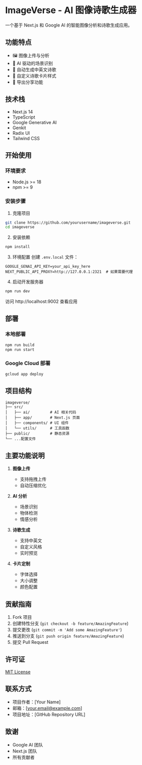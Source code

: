 # ImageVerse - AI 图像诗歌生成器

一个基于 Next.js 和 Google AI 的智能图像分析和诗歌生成应用。

## 功能特点

- 🖼️ 图像上传与分析
- 🤖 AI 驱动的场景识别
- 📝 自动生成中英文诗歌
- 🎨 自定义诗歌卡片样式
- 💾 导出分享功能

## 技术栈

- Next.js 14
- TypeScript
- Google Generative AI
- Genkit
- Radix UI
- Tailwind CSS

## 开始使用

### 环境要求

- Node.js >= 18
- npm >= 9

### 安装步骤

1. 克隆项目
```bash
git clone https://github.com/yourusername/imageverse.git
cd imageverse
```

2. 安装依赖
```bash
npm install
```

3. 环境配置
创建 `.env.local` 文件：
```env
GOOGLE_GENAI_API_KEY=your_api_key_here
NEXT_PUBLIC_API_PROXY=http://127.0.0.1:2321  # 如果需要代理
```

4. 启动开发服务器
```bash
npm run dev
```

访问 http://localhost:9002 查看应用

## 部署

### 本地部署
```bash
npm run build
npm run start
```

### Google Cloud 部署
```bash
gcloud app deploy
```

## 项目结构

```
imageverse/
├── src/
│   ├── ai/         # AI 相关代码
│   ├── app/        # Next.js 页面
│   ├── components/ # UI 组件
│   └── utils/      # 工具函数
├── public/         # 静态资源
└── ...配置文件
```

## 主要功能说明

1. **图像上传**
   - 支持拖拽上传
   - 自动压缩优化

2. **AI 分析**
   - 场景识别
   - 物体检测
   - 情感分析

3. **诗歌生成**
   - 支持中英文
   - 自定义风格
   - 实时预览

4. **卡片定制**
   - 字体选择
   - 大小调整
   - 颜色配置

## 贡献指南

1. Fork 项目
2. 创建特性分支 (`git checkout -b feature/AmazingFeature`)
3. 提交更改 (`git commit -m 'Add some AmazingFeature'`)
4. 推送到分支 (`git push origin feature/AmazingFeature`)
5. 提交 Pull Request

## 许可证

[MIT License](LICENSE)

## 联系方式

- 项目作者：[Your Name]
- 邮箱：[your.email@example.com]
- 项目地址：[GitHub Repository URL]

## 致谢

- Google AI 团队
- Next.js 团队
- 所有贡献者
